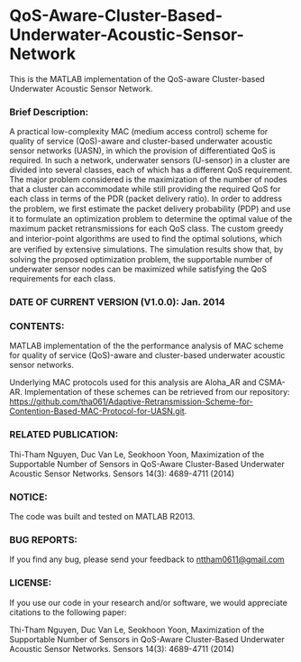 # QoS-Aware-Cluster-Based-Underwater-Acoustic-Sensor-Network

This is the MATLAB implementation of the QoS-aware Cluster-based Underwater Acoustic Sensor Network.

### Brief Description:
A practical low-complexity MAC (medium access control) scheme for quality of service (QoS)-aware and cluster-based underwater acoustic sensor
networks (UASN), in which the provision of differentiated QoS is required. In such a network, underwater sensors (U-sensor) in a cluster are divided into several classes, each
of which has a different QoS requirement. The major problem considered is the maximization of the number of nodes that a cluster can accommodate while still
providing the required QoS for each class in terms of the PDR (packet delivery ratio). In order to address the problem, we ﬁrst estimate the packet delivery probability (PDP) and use it to formulate an optimization problem to determine the optimal value of the maximum packet retransmissions for each QoS class. The custom greedy and interior-point algorithms are used to ﬁnd the optimal solutions, which are veriﬁed by extensive simulations. The simulation results show that, by solving the proposed optimization problem, the supportable number of underwater sensor nodes can be maximized while satisfying the QoS requirements for each class.

### DATE OF CURRENT VERSION (V1.0.0): Jan. 2014


### CONTENTS:

MATLAB implementation of the the performance analysis of MAC scheme for quality of service (QoS)-aware and cluster-based underwater acoustic sensor
networks.

Underlying MAC protocols used for this analysis are Aloha_AR and CSMA-AR. Implementation of these schemes can be retrieved from our repository: https://github.com/tha061/Adaptive-Retransmission-Scheme-for-Contention-Based-MAC-Protocol-for-UASN.git.

### RELATED PUBLICATION: 

Thi-Tham Nguyen, Duc Van Le, Seokhoon Yoon, Maximization of the Supportable Number of Sensors in QoS-Aware Cluster-Based Underwater Acoustic Sensor Networks. Sensors 14(3): 4689-4711 (2014)

### NOTICE:
The code was built and tested on MATLAB R2013.

### BUG REPORTS: 
If you find any bug, please send your feedback to nttham0611@gmail.com 

### LICENSE:  
If you use our code in your research and/or software, we would appreciate citations to the following paper:

Thi-Tham Nguyen, Duc Van Le, Seokhoon Yoon, Maximization of the Supportable Number of Sensors in QoS-Aware Cluster-Based Underwater Acoustic Sensor Networks. Sensors 14(3): 4689-4711 (2014)

